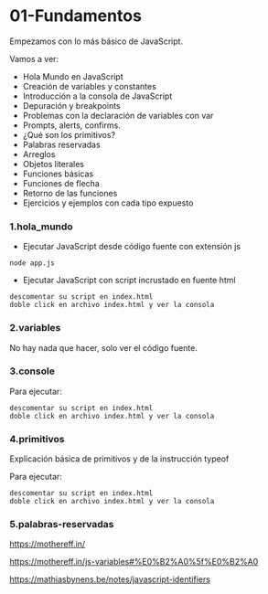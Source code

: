# 01-Fundamentos

Empezamos con lo más básico de JavaScript.

Vamos a ver:

- Hola Mundo en JavaScript
- Creación de variables y constantes
- Introducción a la consola de JavaScript
- Depuración y breakpoints
- Problemas con la declaración de variables con var
- Prompts, alerts, confirms.
- ¿Qué son los primitivos?
- Palabras reservadas
- Arreglos
- Objetos literales
- Funciones básicas
- Funciones de flecha
- Retorno de las funciones
- Ejercicios y ejemplos con cada tipo expuesto

### 1.hola_mundo

- Ejecutar JavaScript desde código fuente con extensión js

```
node app.js
```

- Ejecutar JavaScript con script incrustado en fuente html

```
descomentar su script en index.html
doble click en archivo index.html y ver la consola
```

### 2.variables

No hay nada que hacer, solo ver el código fuente.

### 3.console

Para ejecutar:

```
descomentar su script en index.html
doble click en archivo index.html y ver la consola
```

### 4.primitivos

Explicación básica de primitivos y de la instrucción typeof

Para ejecutar:

```
descomentar su script en index.html
doble click en archivo index.html y ver la consola
```

### 5.palabras-reservadas

https://mothereff.in/

https://mothereff.in/js-variables#%E0%B2%A0%5f%E0%B2%A0

https://mathiasbynens.be/notes/javascript-identifiers
